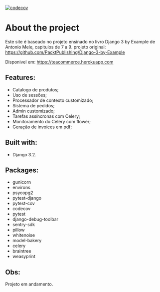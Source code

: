 [![codecov](https://codecov.io/gh/Roberto-Yudi/Tea-commerce/branch/main/graph/badge.svg?token=F3IE67757T)](https://codecov.io/gh/Roberto-Yudi/Tea-commerce)
# About the project 
Este site é baseado no projeto ensinado no livro Django 3 by Example de Antonio Mele, capitulos de 7 a 9.
projeto original: https://github.com/PacktPublishing/Django-3-by-Example

Disponivel em: https://teacommerce.herokuapp.com

## Features:
- Catalogo de produtos;
- Uso de sessões;
- Processador de contexto customizado;
- Sistema de pedidos;
- Admin customizado;
- Tarefas assíncronas com Celery;
- Monitoramento do Celery com flower;
- Geração de invoices em pdf;

## Built with:
- Django 3.2.

## Packages:

- gunicorn 
- environs 
- psycopg2 
- pytest-django 
- pytest-cov 
- codecov 
- pytest 
- django-debug-toolbar 
- sentry-sdk 
- pillow 
- whitenoise 
- model-bakery
- celery
- braintree
- weasyprint

## Obs:
Projeto em andamento.
